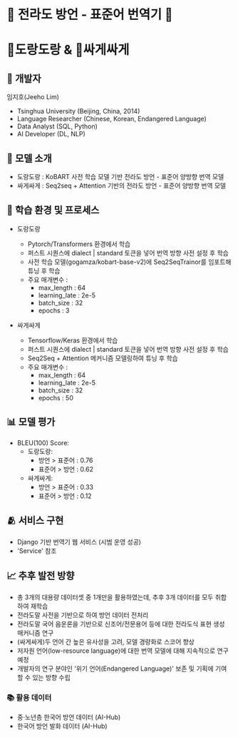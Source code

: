 # 📙 전라도 방언 - 표준어 번역기 📗
# 🥇도랑도랑 & 🥈싸게싸게
## 🧍 개발자
임지호(Jeeho Lim)
- Tsinghua University (Beijing, China, 2014)
- Language Researcher (Chinese, Korean, Endangered Language)
- Data Analyst (SQL, Python)
- AI Developer (DL, NLP)

## 🤖 모델 소개
- 도랑도랑 : KoBART 사전 학습 모델 기반 전라도 방언 - 표준어 양방향 번역 모델
- 싸게싸게 : Seq2seq + Attention 기반의 전라도 방언 - 표준어 양방향 번역 모델

## 📝 학습 환경 및 프로세스
- 도랑도랑
  - Pytorch/Transformers 환경에서 학습
  - 퍼스트 시퀀스에 dialect | standard 토큰을 넣어 번역 방향 사전 설정 후 학습
  - 사전 학습 모델(gogamza/kobart-base-v2)에 Seq2SeqTrainor를 임포트해 튜닝 후 학습
  - 주요 매개변수 :
      - max_length : 64
      - learning_late : 2e-5
      - batch_size : 32
      - epochs : 3
  
- 싸게싸게
  - Tensorflow/Keras 환경에서 학습
  - 퍼스트 시퀀스에 dialect | standard 토큰을 넣어 번역 방향 사전 설정 후 학습
  - Seq2Seq + Attention 메커니즘 모델링하여 튜닝 후 학습
  - 주요 매개변수 :
      - max_length : 64
      - learning_late : 2e-5
      - batch_size : 32
      - epochs : 50
  
## 📊 모델 평가
- BLEU(100) Score:
  - 도랑도랑:
      - 방언 > 표준어 : 0.76
      - 표준어 > 방언 : 0.62
  - 싸게싸게:
      - 방언 > 표준어 : 0.33
      - 표준어 > 방언 : 0.12
    
## 🫂 서비스 구현
- Django 기반 번역기 웹 서비스 (시범 운영 성공)
- 'Service' 참조

## 📈 추후 발전 방향
- 총 3개의 대용량 데이터셋 중 1개만을 활용하였는데, 추후 3개 데이터를 모두 취합하여 재학습
- 전라도말 사전을 기반으로 하여 방언 데이터 전처리
- 전라도말 국어 음운론을 기반으로 신조어/전문용어 등에 대한 전라도식 표현 생성 매커니즘 연구
- (싸게싸게)두 언어 간 높은 유사성을 고려, 모델 경량화로 스코어 향상
- 저자원 언어(low-resource language)에 대한 번역 모델에 대해 지속적으로 연구 예정
- 개발자의 연구 분야인 '위기 언어(Endangered Language)' 보존 및 기획에 기여할 수 있는 방향 수립

### 📚 활용 데이터
- 중·노년층 한국어 방언 데이터 (AI-Hub)
- 한국어 방언 발화 데이터 (AI-Hub)
